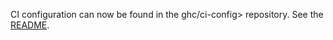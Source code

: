 CI configuration can now be found in the ghc/ci-config> repository. See the [README](https://gitlab.haskell.org/ghc/ci-config/-/blob/master/README.mkd).
